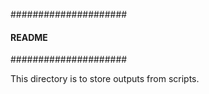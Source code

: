 #####################
#### README #########
#####################

This directory is to store outputs from scripts.




